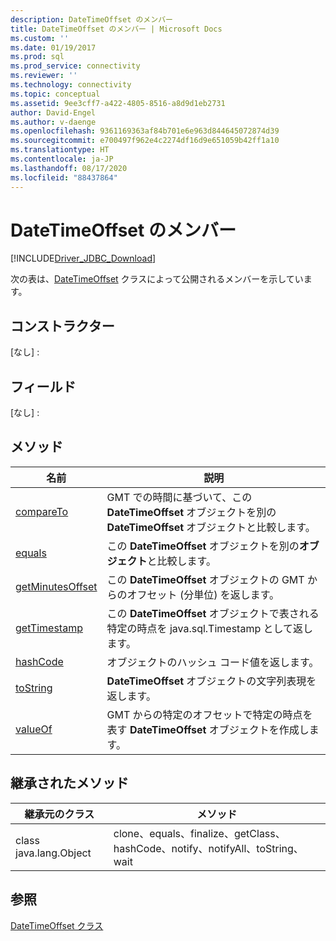 ```yaml
---
description: DateTimeOffset のメンバー
title: DateTimeOffset のメンバー | Microsoft Docs
ms.custom: ''
ms.date: 01/19/2017
ms.prod: sql
ms.prod_service: connectivity
ms.reviewer: ''
ms.technology: connectivity
ms.topic: conceptual
ms.assetid: 9ee3cff7-a422-4805-8516-a8d9d1eb2731
author: David-Engel
ms.author: v-daenge
ms.openlocfilehash: 9361169363af84b701e6e963d844645072874d39
ms.sourcegitcommit: e700497f962e4c2274df16d9e651059b42ff1a10
ms.translationtype: HT
ms.contentlocale: ja-JP
ms.lasthandoff: 08/17/2020
ms.locfileid: "88437864"
---
```

# <a name="datetimeoffset-members"></a>DateTimeOffset のメンバー
[!INCLUDE[Driver_JDBC_Download](../../../includes/driver_jdbc_download.md)]

  次の表は、[DateTimeOffset](../../../connect/jdbc/reference/datetimeoffset-class.md) クラスによって公開されるメンバーを示しています。  
  
## <a name="constructors"></a>コンストラクター  
 [なし] :  
  
## <a name="fields"></a>フィールド  
 [なし] :  
  
## <a name="methods"></a>メソッド  
  
|名前|説明|  
|----------|-----------------|  
|[compareTo](../../../connect/jdbc/reference/compareto-method-datetimeoffset.md)|GMT での時間に基づいて、この **DateTimeOffset** オブジェクトを別の **DateTimeOffset** オブジェクトと比較します。|  
|[equals](../../../connect/jdbc/reference/equals-method-datetimeoffset.md)|この **DateTimeOffset** オブジェクトを別の**オブジェクト**と比較します。|  
|[getMinutesOffset](../../../connect/jdbc/reference/getminutesoffset-method-datetimeoffset.md)|この **DateTimeOffset** オブジェクトの GMT からのオフセット (分単位) を返します。|  
|[getTimestamp](../../../connect/jdbc/reference/gettimestamp-method-datetimeoffset.md)|この **DateTimeOffset** オブジェクトで表される特定の時点を java.sql.Timestamp として返します。|  
|[hashCode](../../../connect/jdbc/reference/hashcode-method-datetimeoffset.md)|オブジェクトのハッシュ コード値を返します。|  
|[toString](../../../connect/jdbc/reference/tostring-method-datetimeoffset.md)|**DateTimeOffset** オブジェクトの文字列表現を返します。|  
|[valueOf](../../../connect/jdbc/reference/valueof-method-datetimeoffset.md)|GMT からの特定のオフセットで特定の時点を表す **DateTimeOffset** オブジェクトを作成します。|  
  
## <a name="inherited-methods"></a>継承されたメソッド  
  
|継承元のクラス|メソッド|  
|---------------------------|-------------|  
|class java.lang.Object|clone、equals、finalize、getClass、hashCode、notify、notifyAll、toString、wait|  
  
## <a name="see-also"></a>参照  
 [DateTimeOffset クラス](../../../connect/jdbc/reference/datetimeoffset-class.md)  
  
  
